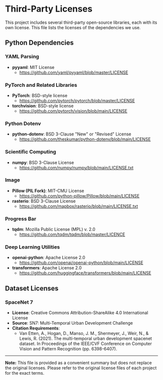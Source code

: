 # Third-Party Licenses

This project includes several third-party open-source libraries, each with its own license. This file lists the licenses of the dependencies we use.

## Python Dependencies

### YAML Parsing
- **pyyaml**: MIT License  
  - https://github.com/yaml/pyyaml/blob/master/LICENSE

### PyTorch and Related Libraries
- **PyTorch**: BSD-style license
  - https://github.com/pytorch/pytorch/blob/master/LICENSE
- **torchvision**: BSD-style license
  - https://github.com/pytorch/vision/blob/main/LICENSE

### Python Dotenv
- **python-dotenv**: BSD 3-Clause "New" or "Revised" License
  - https://github.com/theskumar/python-dotenv/blob/main/LICENSE

### Scientific Computing
- **numpy**: BSD 3-Clause License
  - https://github.com/numpy/numpy/blob/main/LICENSE.txt

### Image
- **Pillow (PIL Fork)**: MIT-CMU License
  - https://github.com/python-pillow/Pillow/blob/main/LICENSE
- **rasterio**: BSD 3-Clause License
  - https://github.com/mapbox/rasterio/blob/main/LICENSE.txt

### Progress Bar
- **tqdm**: Mozilla Public License (MPL) v. 2.0 
    - https://github.com/tqdm/tqdm/blob/master/LICENCE

### Deep Learning Utilities
- **openai-python**: Apache License 2.0
  - https://github.com/openai/openai-python/blob/main/LICENSE
- **transformers**: Apache License 2.0
  - https://github.com/huggingface/transformers/blob/main/LICENSE

## Dataset Licenses

### SpaceNet 7
- **License**: Creative Commons Attribution-ShareAlike 4.0 International License
- **Source**: SN7: Multi-Temporal Urban Development Challenge
- **Citation Requirements**: 
  - Van Etten, A., Hogan, D., Manso, J. M., Shermeyer, J., Weir, N., & Lewis, R. (2021). The multi-temporal urban development spacenet dataset. In Proceedings of the IEEE/CVF Conference on Computer Vision and Pattern Recognition (pp. 6398-6407).

---

**Note:** This file is provided as a convenient summary but does not replace the original licenses. Please refer to the original license files of each project for the exact terms. 